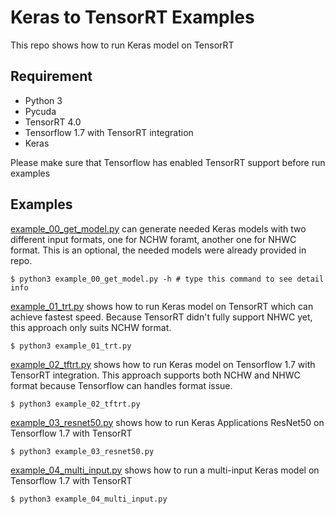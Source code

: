 # Keras to TensorRT Examples #
This repo shows how to run Keras model on TensorRT

## Requirement ##
* Python 3
* Pycuda
* TensorRT 4.0
* Tensorflow 1.7 with TensorRT integration
* Keras

Please make sure that Tensorflow has enabled TensorRT support before run examples

## Examples ##
[example_00_get_model.py](/example_00_get_model.py) can generate needed Keras models with two different input formats, 
one for NCHW foramt, another one for NHWC format.
This is an optional, the needed models were already provided in repo.
```shell
$ python3 example_00_get_model.py -h # type this command to see detail info
```

[example_01_trt.py](/example_01_trt.py) shows how to run Keras model on TensorRT which can achieve fastest speed.
Because TensorRT didn't fully support NHWC yet, this approach only suits NCHW format.
```shell
$ python3 example_01_trt.py
```

[example_02_tftrt.py](/example_02_tftrt.py) shows how to run Keras model on Tensorflow 1.7 with TensorRT integration.
This approach supports both NCHW and NHWC format because Tensorflow can handles format issue.
```shell
$ python3 example_02_tftrt.py
```

[example_03_resnet50.py](/example_03_resnet50.py) shows how to run Keras Applications ResNet50 on Tensorflow 1.7 with TensorRT
```shell
$ python3 example_03_resnet50.py
```

[example_04_multi_input.py](/example_04_multi_input.py) shows how to run a multi-input Keras model on Tensorflow 1.7 with TensorRT
```shell
$ python3 example_04_multi_input.py
```